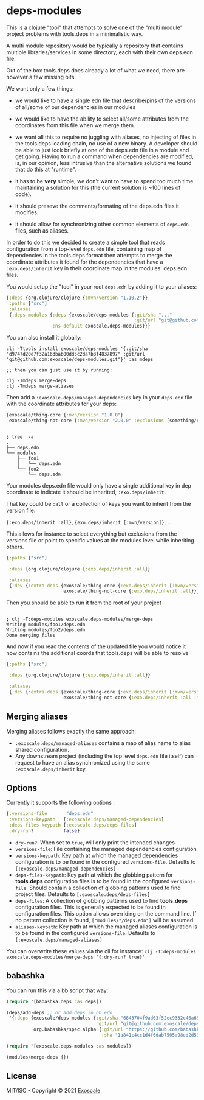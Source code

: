 # deps-modules

This is a clojure "tool" that attempts to solve one of the "multi
module" project problems with tools.deps in a minimalistic way.

A multi module repository would be typically a repository that
contains multiple libraries/services in some directory, each with
their own deps.edn file.

Out of the box tools.deps does already a lot of what we need, there
are however a few missing bits.

We want only a few things:

* we would like to have a single edn file that describe/pins of the
  versions of all/some of our dependencies in our modules

* we would like to have the ability to select all/some attributes from
  the coordinates from this file when we merge them.

* we want all this to require no juggling with aliases, no injecting
  of files in the tools.deps loading chain, no use of a new binary. A
  developer should be able to just look briefly at one of the deps.edn
  file in a module and get going. Having to run a command when
  dependencies are modified, is, in our opinion, less intrusive than
  the alternative solutions we found that do this at "runtime".

* it has to be **very** simple, we don't want to have to spend too
  much time maintaining a solution for this (the current solution is
  ~100 lines of code).

* it should preseve the comments/formating of the deps.edn files it
  modifies.
  
* it should allow for synchronizing other common elements of `deps.edn`
  files, such as aliases.

In order to do this we decided to create a simple tool that reads
configuration from a top-level `deps.edn` file, containing map of
dependencies in the tools.deps format then attempts to merge the
coordinate attributes it found for the dependencies that have a
`:exo.deps/inherit` key in their coordinate map in the modules'
deps.edn files.

You would setup the "tool" in your root `deps.edn` by adding it to
your aliases:

```clj
{:deps {org.clojure/clojure {:mvn/version "1.10.2"}}
 :paths ["src"]
 :aliases
 {:deps-modules {:deps {exoscale/deps-modules {:git/sha "..."
                                               :git/url "git@github.com:exoscale/deps-modules.git"}}
                 :ns-default exoscale.deps-modules}}}
```

You can also install it globally:

```terminal
clj -Ttools install exoscale/deps-modules '{:git/sha "d9747d20e7f32a163bab00dd5c2da7b3f4837897" :git/url "git@github.com:exoscale/deps-modules.git"}' :as mdeps

;; then you can just use it by running:

clj -Tmdeps merge-deps
clj -Tmdeps merge-aliases
```

Then add a `:exoscale.deps/managed-dependencies` key in your `deps.edn` file
with the coordinate attributes for your deps:

```clj
{exoscale/thing-core {:mvn/version "1.0.0"}
 exoscale/thing-not-core {:mvn/version "2.0.0" :exclusions [something/else]}}
```

```shell

❯ tree  -a
.
├── deps.edn
└── modules
    ├── foo1
    │   └── deps.edn
    └── foo2
        └── deps.edn

```

Your modules deps.edn file would only have a single additional key in
dep coordinate to indicate it should be inherited, `:exo.deps/inherit`.

That key could be `:all` or a collection of keys you want to inherit
from the version file:

`{:exo.deps/inherit :all}`, `{exo.deps/inherit [:mvn/version]}`, ...

This allows for instance to select everything but exclusions from the
versions file or point to specific values at the modules level while
inheriting others.

```clj
{:paths ["src"]

 :deps {org.clojure/clojure {:exo.deps/inherit :all}}

 :aliases
 {:dev {:extra-deps {exoscale/thing-core {:exo.deps/inherit [:mvn/version]}
                     exoscale/thing-not-core {:exo.deps/inherit :all}}}}}
```

Then you should be able to run it from the root of your project


```shell

❯ clj -T:deps-modules exoscale.deps-modules/merge-deps
Writing modules/foo1/deps.edn
Writing modules/foo2/deps.edn
Done merging files
```

And now if you read the contents of the updated file you would notice
it now contains the additional coords that tools.deps will be able to
resolve

``` clj
{:paths ["src"]

 :deps {org.clojure/clojure {:exo.deps/inherit :all}}

 :aliases
 {:dev {:extra-deps {exoscale/thing-core {:exo.deps/inherit [:mvn/version] :mvn/version "1.0.0"}
                     exoscale/thing-not-core {:exo.deps/inherit :all :mvn/version "2.0.0" :exlusions [...])}}}}}
```

## Merging aliases

Merging aliases follows exactly the same approach:

- `:exoscale.deps/managed-aliases` contains a map of alias name to alias shared configuration.
- Any downstream project (including the top level `deps.edn` file itself) can request to have an
  alias synchronized using the same `:exoscale.deps/inherit` key.
 
## Options

Currently it supports the following options :

``` clj
{:versions-file       "deps.edn"
 :versions-keypath   [:exoscale.deps/managed-dependencies]
 :deps-files-keypath [:exoscale.deps/deps-files]
 :dry-run?           false}
```

- `dry-run?`: When set to `true`, will only print the intended changes
- `versions-file`: File containing the managed dependencies configuration
- `versions-keypath`: Key path at which the managed dependencies configuration is to be found in
   the configured `versions-file`. Defaults to `[:exoscale.deps/managed-dependencies]`
- `deps-files-keypath`: Key path at which the globbing pattern for
   **tools.deps** configuration files is to be found in the configured
   `versions-file`. Should contain a collection of globbing patterns
   used to find project files. Defaults to
   `[:exoscale.deps/deps-files]`
- `deps-files`: A collection of globbing patterns used to find
   **tools.deps** configuration files. This is generally expected to
   be found in configuration files. This option allows overriding on
   the command line. If no pattern collection is found,
   `["modules/*/deps.edn"]` will be assumed.
- `aliases-keypath`: Key path at which the managed aliases configuration is to be found
   in the configured `versions-file`. Defaults to `[:exoscale.deps/managed-aliases]`

You can overwrite these values via the cli for instance:
`clj -T:deps-modules exoscale.deps-modules/merge-deps '{:dry-run? true}'`

## babashka

You can run this via a bb script that way:

``` clj
(require '[babashka.deps :as deps])

(deps/add-deps ;; or add deps in bb.edn
 '{:deps {exoscale/deps-modules {:git/sha "6843704f9ad63f52ec9332c46a657da8bf585a07"
                                 :git/url "git@github.com:exoscale/deps-modules.git"}
          org.babashka/spec.alpha {:git/url "https://github.com/babashka/spec.alpha"
                                   :sha "1a841c4cc1d4f6dab7505a98ed2d532dd9d56b78"}}})

(require '[exoscale.deps-modules :as modules])

(modules/merge-deps {})
```

## License

MIT/ISC - Copyright © 2021 [Exoscale](https://exoscale.com)
